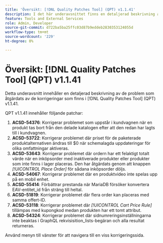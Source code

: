 ```yaml
---
title: 'Översikt: [!DNL Quality Patches Tool] (QPT) v1.1.41'
description: I det här underavsnittet finns en detaljerad beskrivning av de problem som åtgärdats av de korrigeringar som finns i  [!DNL Quality Patches Tool] (QPT) v1.1.41.
feature: Tools and External Services
role: Admin, Developer
source-git-commit: d722ba5ba25ffc03d87b9eddeb2830353124055d
workflow-type: tm+mt
source-wordcount: '229'
ht-degree: 0%

---
```


# Översikt: [!DNL Quality Patches Tool] (QPT) v1.1.41

Detta underavsnitt innehåller en detaljerad beskrivning av de problem som åtgärdats av de korrigeringar som finns i [!DNL Quality Patches Tool] (QPT) v1.1.41.

QPT v1.1.41 innehåller följande patchar:

1. **ACSD-54376**: Korrigerar problemet som uppstår i kundvagnen när en produkt tas bort från den delade katalogen efter att den redan har lagts till i kundvagnen.
1. **ACSD-53722**: Korrigerar problemet där priset för de paketerade produktalternativen ändras till $0 när schemalagda uppdateringar för olika omfattningar aktiveras.
1. **ACSD-53643**: Korrigerar problemet där ordern har ett felaktigt totalt värde när en inköpsorder med inaktiverade produkter eller produkter som inte finns i lager placeras. Den har åtgärdats genom att knappen *[!UICONTROL Place Order]* för sådana inköpsorder döljs.
1. **ACSD-54067**: Korrigerar problemet där en produktvideo inte spelas upp på en mobil enhet.
1. **ACSD-55414**: Förbättrar prestanda när MariaDB försöker konvertera EAV-entitet_id från sträng till heltal.
1. **ACSD-51819**: Korrigerar problemet där flera order kan placeras med samma offert-ID.
1. **ACSD-53118**: Korrigerar problemet där *[!UICONTROL Cart Price Rule]* tillämpas med kupongkod medan produkten har ett tomt attribut.
1. **ACSD-54324**: Korrigerar problemet där sidnumreringsinställningarna inte beaktas i GraphQL rekvisisition_lists-begäran och alla resultat returneras.

Använd menyn till vänster för att navigera till en viss korrigeringssida.
